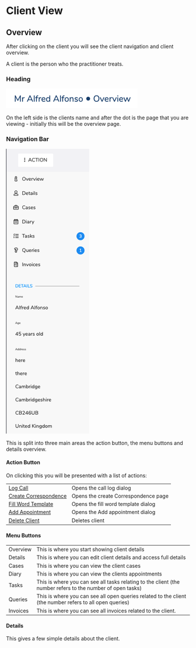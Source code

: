 # Client View

## Overview

After clicking on the client you will see the client navigation and client overview.

A client is the person who the practitioner treats.

### Heading

![](../../../.gitbook/assets/screenshot-2019-05-18-at-12.10.32.png)

On the left side is the clients name and after the dot is the page that you are viewing - initially this will be the overview page.

### Navigation Bar

![](../../../.gitbook/assets/screenshot-2019-05-18-at-12.07.50.png)

This is split into three main areas the action button, the menu buttons and details overview.

#### Action Button

On clicking this you will be presented with a list of actions:

|  |  |
| :--- | :--- |
| [Log Call](./) | Opens the call log dialog |
| [Create Correspondence](action/create-correspondence.md) | Opens the create Correspondence page |
| [Fill Word Template](./) | Opens the fill word template dialog |
| [Add Appoin](../../overview-1/add-appointments.md)[tment](../../overview-1/add-appointments.md) | Opens the Add appointment dialog |
| [Delete Client](./) | Deletes client |

#### Menu Buttons

|  |  |
| :--- | :--- |
| Overview | This is where you start showing client details |
| Details | This is where you can edit client details and access full details |
| Cases | This is where you can view the client cases |
| Diary | This is where you can view the clients appointments |
| Tasks | This is where you can see all tasks relating to the client \(the number refers to the number of open tasks\) |
| Queries | This is where you can see all open queries related to the client \(the number refers to all open queries\) |
| Invoices | This is where you can see all invoices related to the client. |

#### Details

This gives a few simple details about the client.

